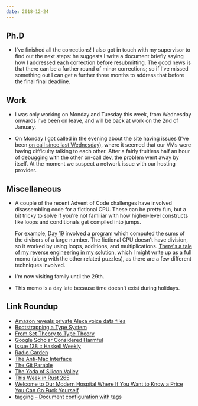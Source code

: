 ```yaml
---
date: 2018-12-24
---
```


## Ph.D

- I've finished all the corrections!  I also got in touch with my
  supervisor to find out the next steps: he suggests I write a
  document briefly saying how I addressed each correction before
  resubmitting.  The good news is that there can be a further round of
  minor corrections; so if I've missed something out I can get a
  further three months to address that before the final final
  deadline.

## Work

- I was only working on Monday and Tuesday this week, from Wednesday
  onwards I've been on leave, and will be back at work on the 2nd of
  January.

- On Monday I got called in the evening about the site having issues
  (I've been [on call since last Wednesday][]), where it seemed that
  our VMs were having difficulty talking to each other.  After a
  fairly fruitless half an hour of debugging with the other on-call
  dev, the problem went away by itself.  At the moment we suspect a
  network issue with our hosting provider.

[on call since last Wednesday]: weeknotes-013.html

## Miscellaneous

- A couple of the recent Advent of Code challenges have involved
  disassembling code for a fictional CPU.  These can be pretty fun,
  but a bit tricky to solve if you're not familiar with how
  higher-level constructs like loops and conditionals get compiled
  into jumps.

  For example, [Day 19][] involved a program which computed the sums
  of the divisors of a large number.  The fictional CPU doesn't have
  division, so it worked by using loops, additions, and
  multiplications.  [There's a tale of my reverse engineering in my
  solution][], which I might write up as a full memo (along with the
  other related puzzles), as there are a few different techniques
  involved.

- I'm now visiting family until the 29th.

- This memo is a day late because time doesn't exist during holidays.

[Day 19]: https://adventofcode.com/2018/day/19
[There's a tale of my reverse engineering in my solution]: https://github.com/barrucadu/aoc/blob/master/solutions/day19/Common.hs#L148

## Link Roundup

- [Amazon reveals private Alexa voice data files](https://www.heise.de/newsticker/meldung/Amazon-reveals-private-voice-data-files-4256015.html)
- [Bootstrapping a Type System](http://journal.stuffwithstuff.com/2010/10/29/bootstrapping-a-type-system/)
- [From Set Theory to Type Theory](https://golem.ph.utexas.edu/category/2013/01/from_set_theory_to_type_theory.html)
- [Google Scholar Considered Harmful](https://www.ralfj.de/blog/2018/12/12/google-scholar.html)
- [Issue 138 :: Haskell Weekly](https://haskellweekly.news/issues/138.html)
- [Radio Garden](http://radio.garden)
- [The Anti-Mac Interface](https://www.nngroup.com/articles/anti-mac-interface/)
- [The Git Parable](http://tom.preston-werner.com/2009/05/19/the-git-parable.html)
- [The Yoda of Silicon Valley](https://www.nytimes.com/2018/12/17/science/donald-knuth-computers-algorithms-programming.html)
- [This Week in Rust 265](https://this-week-in-rust.org/blog/2018/12/18/this-week-in-rust-265/)
- [Welcome to Our Modern Hospital Where If You Want to Know a Price You Can Go Fuck Yourself](https://www.mcsweeneys.net/articles/welcome-to-our-modern-hospital-where-if-you-want-to-know-a-price-you-can-go-fuck-yourself)
- [tagging – Document configuration with tags](https://ctan.org/pkg/tagging)
